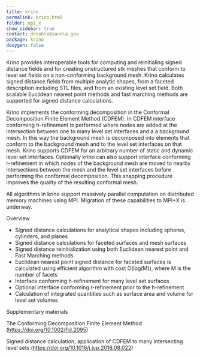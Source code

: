 ```yaml
---
title: krino
permalink: krino.html
folder: mpi_x
show_sidebar: true
contact: drnoble@sandia.gov
package: krino
doxygen: false
---
```



Krino provides interoperable tools for computing and reinitialing signed distance fields and for creating unstructured stk meshes that conform to level set fields on a non-conforming background mesh.  Krino calculates signed distance fields from multiple analytic shapes, from a faceted description including STL files, and from an existing level set field. Both scalable Euclidean nearest point methods and fast marching methods are supported for signed distance calculations. 

Krino implements the conforming decomposition in the Conformal Decomposition Finite Element Method (CDFEM). In CDFEM interface conforming h-refinement is performed where nodes are added at the intersection between one to many level set interfaces and a a background mesh. In this way the background mesh is decomposed into elements that conform to the background mesh and to the level set interfaces on that mesh. Krino supports CDFEM for an arbitrary number of static and dynamic level set interfaces. Optionally krino can also support interface conforming r-refinement in which nodes of the background mesh are moved to nearby intersections between the mesh and the level set interfaces before performing the conformal decomposition.  This snapping procedure improves the quality of the resulting conformal mesh. 

All algorithms in krino support massively parallel computation on distributed memory machines using MPI.  Migration of these capabilities to MPI+X is underway.

Overview

*   Signed distance calculations for analytical shapes including spheres, cylinders, and planes
*   Signed distance calculations for faceted surfaces and mesh surfaces
*   Signed distance reinitialization using both Euclidean nearest point and Fast Marching methods
*   Euclidean nearest point signed distance for faceted surfaces is calculated using efficient algorithm with cost O(log(M)), where M is the number of facets
*   Interface conforming h-refinement for many level set surfaces
*   Optional interface conforming r-refinement prior to the h-refinement
*   Calculation of integrated quantities such as surface area and volume for level set volumes

Supplementary materials

The Conforming Decomposition Finite Element Method (https://doi.org/10.1002/fld.2095)

Signed distance calculation, application of CDFEM to many intersecting level sets (https://doi.org/10.1016/j.jcp.2018.08.022)
